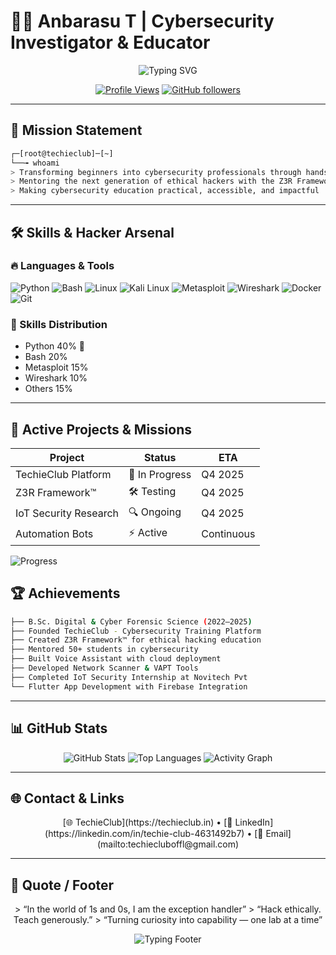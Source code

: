 # 👨‍💻 Anbarasu T | Cybersecurity Investigator & Educator

<div align="center">

![Typing SVG](https://readme-typing-svg.herokuapp.com?font=Fira+Code\&size=28\&duration=3000\&pause=500\&color=00F7FF\&center=true\&vCenter=true\&width=600\&lines=Ethical+Hacker+🌐;Red+Team+Lead+⚔️;Founder+%26+CEO+TechieClub🚀;Cybersecurity+Researcher+🔍;Digital+Forensics+Expert💀)

[![Profile Views](https://komarev.com/ghpvc/?username=techie-club\&color=00f7ff\&style=for-the-badge\&label=PROFILE+VIEWS)](https://github.com/techie-club)
[![GitHub followers](https://img.shields.io/badge/Followers-0?style=for-the-badge\&logo=github\&color=00f7ff)](https://github.com/techie-club?tab=followers)

</div>

---

## 🎯 Mission Statement

```bash
┌─[root@techieclub]─[~]
└──╼ whoami
> Transforming beginners into cybersecurity professionals through hands-on training
> Mentoring the next generation of ethical hackers with the Z3R Framework™
> Making cybersecurity education practical, accessible, and impactful
```

---

## 🛠 Skills & Hacker Arsenal

### 🔥 Languages & Tools

![Python](https://img.shields.io/badge/Python-90%25-blue?style=for-the-badge)
![Bash](https://img.shields.io/badge/Bash-85%25-green?style=for-the-badge)
![Linux](https://img.shields.io/badge/Linux-85%25-orange?style=for-the-badge)
![Kali Linux](https://img.shields.io/badge/Kali-80%25-darkblue?style=for-the-badge)
![Metasploit](https://img.shields.io/badge/Metasploit-80%25-red?style=for-the-badge)
![Wireshark](https://img.shields.io/badge/Wireshark-75%25-lightblue?style=for-the-badge)
![Docker](https://img.shields.io/badge/Docker-75%25-blue?style=for-the-badge)
![Git](https://img.shields.io/badge/Git-85%25-red?style=for-the-badge)

### 🥧 Skills Distribution

* Python 40% 🐍
* Bash 20%
* Metasploit 15%
* Wireshark 10%
* Others 15%

---

## 🎪 Active Projects & Missions

| Project               | Status         | ETA        |
| --------------------- | -------------- | ---------- |
| TechieClub Platform   | 🚀 In Progress | Q4 2025    |
| Z3R Framework™        | 🛠 Testing     | Q4 2025    |
| IoT Security Research | 🔍 Ongoing     | Q4 2025    |
| Automation Bots       | ⚡ Active       | Continuous |

![Progress](https://img.shields.io/badge/Completion-75%25-brightgreen)


## 🏆 Achievements

```bash
├── B.Sc. Digital & Cyber Forensic Science (2022–2025)
├── Founded TechieClub - Cybersecurity Training Platform
├── Created Z3R Framework™ for ethical hacking education
├── Mentored 50+ students in cybersecurity
├── Built Voice Assistant with cloud deployment
├── Developed Network Scanner & VAPT Tools
├── Completed IoT Security Internship at Novitech Pvt
└── Flutter App Development with Firebase Integration
```

---

## 📊 GitHub Stats

<div align="center">
<img src="https://github-readme-stats.vercel.app/api?username=techie-club&show_icons=true&theme=radical&bg_color=0d1117&title_color=00f7ff&icon_color=00f7ff&text_color=ffffff&border_color=00f7ff" alt="GitHub Stats" />
<img src="https://github-readme-stats.vercel.app/api/top-langs/?username=techie-club&layout=compact&theme=radical&bg_color=0d1117&title_color=00f7ff&text_color=ffffff&border_color=00f7ff" alt="Top Languages" />
<img src="https://github-readme-activity-graph.vercel.app/graph?username=techie-club&theme=react-dark&bg_color=0d1117&color=00f7ff&line=00f7ff&point=ffffff&hide_border=true" alt="Activity Graph" />
</div>

---

## 🌐 Contact & Links

<div align="center">
[🌐 TechieClub](https://techieclub.in) • [💼 LinkedIn](https://linkedin.com/in/techie-club-4631492b7) • [📧 Email](mailto:techiecluboffl@gmail.com)
</div>

---

## 📝 Quote / Footer

<div align="center">
> “In the world of 1s and 0s, I am the exception handler”  
> “Hack ethically. Teach generously.”  
> “Turning curiosity into capability — one lab at a time”  

![Typing Footer](https://readme-typing-svg.herokuapp.com?font=Fira+Code\&size=20\&duration=2000\&pause=1000\&color=00F7FF\&center=true\&vCenter=true\&width=500\&lines=Ethical+Hacker+by+Day;Security+Researcher+by+Night;Always+Learning,+Always+Hacking)

</div>
